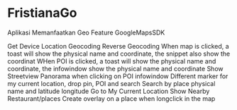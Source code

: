 # FristianaGo
Aplikasi Memanfaatkan Geo Feature GoogleMapsSDK

Get Device Location
Geocoding
Reverse Geocoding
When map is clicked, a toast will show the physical name and coordinate, the snippet also show the coordinat
WHen POI is clicked, a toast will show the physical name and coordinate, the infowindow show the physical name and coordinate
Show Streetview Panorama when clicking on POI infowindow
Different marker for my current location, drop pin, POI and search
Search by place physical name and latitude longitude
Go to My Current Location
Show Nearby Restaurant/places
Create overlay on a place when longclick in the map
